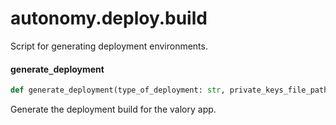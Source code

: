 <a id="autonomy.deploy.build"></a>

# autonomy.deploy.build

Script for generating deployment environments.

<a id="autonomy.deploy.build.generate_deployment"></a>

#### generate`_`deployment

```python
def generate_deployment(type_of_deployment: str, private_keys_file_path: Path, service_path: Path, build_dir: Path, number_of_agents: Optional[int] = None, private_keys_password: Optional[str] = None, dev_mode: bool = False, packages_dir: Optional[Path] = None, open_aea_dir: Optional[Path] = None, open_autonomy_dir: Optional[Path] = None, agent_instances: Optional[List[str]] = None, log_level: str = INFO, substitute_env_vars: bool = False, image_version: Optional[str] = None) -> str
```

Generate the deployment build for the valory app.

